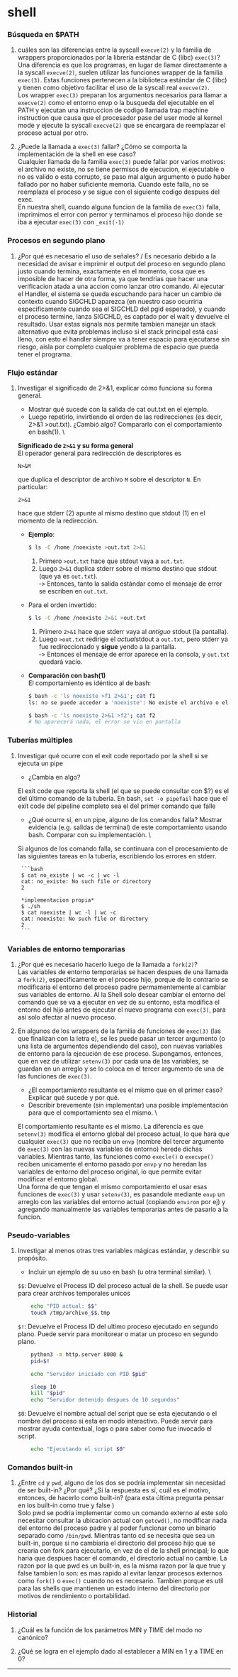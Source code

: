 # shell

### Búsqueda en $PATH

1. cuáles son las diferencias entre la syscall `execve(2)` y la familia de wrappers proporcionados por la librería estándar de C (libc) `exec(3)`? \
Una diferencia es que los programas, en lugar de llamar directamente a la syscall `execve(2)`, suelen utilizar las funciones wrapper de la familia `exec(3)`. Estas funciones pertenecen a la biblioteca estándar de C (libc) y tienen como objetivo facilitar el uso de la syscall real `execve(2)`. \
Los wrapper `exec(3)` preparan los argumentos necesarios para llamar a `execve(2)` como el entorno envp o la busqueda del ejecutable en el PATH y ejecutan una instruccion de codigo llamada trap machine instruction que causa que el procesador pase del user mode al kernel mode y ejecute la syscall `execve(2)` que se encargara de reemplazar el proceso actual por otro.

2. ¿Puede la llamada a `exec(3)` fallar? ¿Cómo se comporta la implementación de la shell en ese caso? \
Cualquier llamada de la familia `exec(3)` puede fallar por varios motivos: el archivo no existe, no se tiene permisos de ejecucion, el ejecutable o no es valido o esta corrupto, se paso mal algun argumento o pudo haber fallado por no haber suficiente memoria. Cuando este falla, no se reemplaza el proceso y se sigue con el siguiente codigo despues del exec. \
En nuestra shell, cuando alguna funcion de la familia de `exec(3)` falla, imprimimos el error con perror y terminamos el proceso hijo donde se iba a ejecutar `exec(3)` con `_exit(-1)`


### Procesos en segundo plano
1. ¿Por qué es necesario el uso de señales? /
Es necesario debido a la necesidad de avisar e imprimir el output del proceso en segundo plano justo cuando termina, exactamente en el momento, cosa que es imposible de hacer de otra forma, ya que tendrias que hacer una verificacion atada a una accion como lanzar otro comando. Al ejecutar el Handler, el sistema se queda escuchando para hacer un cambio de contexto cuando SIGCHLD aparezca (en nuestro caso ocurriria especificamente cuando sea el SIGCHLD del pgid esperado), y cuando el proceso termine, lanza SIGCHLD, es captado por el wait y devuelve el resultado. Usar estas signals nos permite tambien manejar un stack alternativo que evita problemas incluso si el stack principal está casi lleno, con esto el handler siempre va a tener espacio para ejecutarse sin riesgo, aisla por completo cualquier problema de espacio que pueda tener el programa.


### Flujo estándar

1. Investigar el significado de 2>&1, explicar cómo funciona su forma general.
    * Mostrar qué sucede con la salida de cat out.txt en el ejemplo.
    * Luego repetirlo, invirtiendo el orden de las redirecciones (es decir, 2>&1 >out.txt). ¿Cambió algo? Compararlo con el comportamiento en bash(1). \

    **Significado de `2>&1` y su forma general**  
    El operador general para redirección de descriptores es  
    ```
    N>&M
    ```  
    que duplica el descriptor de archivo `M` sobre el descriptor `N`. 
    En particular:  
    ```
    2>&1
    ```  
    hace que stderr (2) apunte al mismo destino que stdout (1) en el momento de la redirección.

    - **Ejemplo**:  
        ```bash
        $ ls -C /home /noexiste >out.txt 2>&1
        ```  
        1. Primero `>out.txt` hace que stdout vaya a `out.txt`.  
        2. Luego `2>&1` duplica stderr sobre el mismo destino que stdout (que ya es `out.txt`).  
        ‑> Entonces, tanto la salida estándar como el mensaje de error se escriben en `out.txt`.

    - Para el orden invertido:  
        ```bash
        $ ls -C /home /noexiste 2>&1 >out.txt
        ```  
        1. Primero `2>&1` hace que stderr vaya al *antiguo* stdout (la pantalla).  
        2. Luego `>out.txt` redirige el *actual*stdout a `out.txt`, pero stderr ya fue redireccionado y **sigue** yendo a la pantalla.  
        ‑> Entonces el mensaje de error aparece en la consola, y `out.txt` quedará vacío.

    - **Comparación con bash(1)**  
        El comportamiento es idéntico al de bash:
        ```bash
        $ bash -c 'ls noexiste >f1 2>&1'; cat f1
        ls: no se puede acceder a 'noexiste': No existe el archivo o el directorio

        $ bash -c 'ls noexiste 2>&1 >f2'; cat f2
        # No aparecerá nada, el error se vio en pantalla
        ```


### Tuberías múltiples

1. Investigar qué ocurre con el exit code reportado por la shell si se ejecuta un pipe
    
    * ¿Cambia en algo?
    
    El exit code que reporta la shell (el que se puede consultar con $?) es el del último comando de la tubería. En bash, `set -o pipefail` hace que el exit code del pipeline completo sea el del primer comando que falle
    
    * ¿Qué ocurre si, en un pipe, alguno de los comandos falla? Mostrar evidencia (e.g. salidas de terminal) de este comportamiento usando bash. Comparar con su implementación. \

    Si algunos de los comando falla, se continuara con el procesamiento de las siguientes tareas en la tuberia, escribiendo los errores en stderr.


        ```bash
        $ cat no_existe | wc -c | wc -l
        cat: no_existe: No such file or directory
        2

        *implementacion propia*
        $ ./sh
        $ cat noexiste | wc -l | wc -c
        cat: noexiste: No such file or directory
        2
        ```

### Variables de entorno temporarias

1. ¿Por qué es necesario hacerlo luego de la llamada a `fork(2)`? \
Las variables de entorno temporarias se hacen despues de una llamada a `fork(2)`, especificamente en el proceso hijo, porque de lo contrario se modificaria el entorno del proceso padre permamentemente al cambiar sus variables de entorno. Al la Shell solo desear cambiar el entorno del comando que se va a ejecutar en vez de su entorno, esta  modifica el entorno del hijo antes de ejecutar el nuevo programa con `exec(3)`, para asi solo afectar al nuevo proceso.

2.  En algunos de los wrappers de la familia de funciones de `exec(3)` (las que finalizan con la letra e), se les puede pasar un tercer argumento (o una lista de argumentos dependiendo del caso), con nuevas variables de entorno para la ejecución de ese proceso. Supongamos, entonces, que en vez de utilizar `setenv(3)` por cada una de las variables, se guardan en un arreglo y se lo coloca en el tercer argumento de una de las funciones de `exec(3)`.
    * ¿El comportamiento resultante es el mismo que en el primer caso? Explicar qué sucede y por qué.
    * Describir brevemente (sin implementar) una posible implementación para que el comportamiento sea el mismo. \

    El comportamiento resultante es el mismo. La diferencia es que `setenv(3)` modifica el entorno global del proceso actual, lo que hara que cualquier `exec(3)` que no reciba un `envp` (nombre del tercer argumento de `exec(3)` con las nuevas variables de entorno) herede dichas variables. Mientras tanto, las funciones  como `execle()` o `execvpe()` reciben unicamente el entorno pasado por `envp` y no heredan las variables de entorno del proceso original, lo que permite evitar modificar el entorno global. \
    Una forma de que tengan el mismo comportamiento el usar esas funciones de `exec(3)` y usar `setenv(3)`, es pasandole mediante `envp` un arreglo con las variables del entorno actual (copiando `environ` por ej) y agregando manualmente las variables temporarias antes de pasarlo a la funcion.


### Pseudo-variables

1. Investigar al menos otras tres variables mágicas estándar, y describir su propósito.
    * Incluir un ejemplo de su uso en bash (u otra terminal similar). \
    
    `$$`: Devuelve el Process ID del proceso actual de la shell. Se puede usar para crear archivos temporales unicos
    ```bash
        echo "PID actual: $$"
        touch /tmp/archivo_$$.tmp
    ```  
    `$!`: Devuelve el Process ID del ultimo proceso ejecutado en segundo plano. Puede servir para monitorear o matar un proceso en segundo plano.
    ```bash
        python3 -m http.server 8000 &
        pid=$!

        echo "Servidor iniciado con PID $pid"

        sleep 10
        kill "$pid"
        echo "Servidor detenido despues de 10 segundos"
    ```      
    `$0`: Devuelve el nombre actual del script que se esta ejecutando o el nombre del proceso si esta en modo interactivo. Puede servir para mostrar ayuda contextual, logs o para saber como fue invocado el script.
    ```bash
        echo "Ejecutando el script $0"
    ```      

### Comandos built-in

1. ¿Entre `cd` y `pwd`, alguno de los dos se podría implementar sin necesidad de ser built-in? ¿Por qué? ¿Si la respuesta es sí, cuál es el motivo, entonces, de hacerlo como built-in? (para esta última pregunta pensar en los built-in como true y false ) \
Solo pwd se podria implementar como un comando externo al este solo necesitar consultar la ubicacion actual con `getcwd()`, no modificar nada del entorno del proceso padre y al poder funcionar como un binario separado como `/bin/pwd`. Mientras tanto cd se necesita que sea un built-in, porque si no cambiaria el directorio del proceso hijo que se crearia con fork para ejecutarlo, en vez de el de la shell principal; lo que haria que despues hacer el comando, el directorio actual no cambie.
La razon por la que pwd es un built-in, es la misma razon por la que true y false tambien lo son: es mas rapido al evitar lanzar procesos externos como `fork()` o `exec()` cuando no es necesario. Tambien porque es util para las shells que mantienen un estado interno del directorio por motivos de rendimiento o portabilidad.

### Historial

1. ¿Cuál es la función de los parámetros MIN y TIME del modo no canónico?

2. ¿Qué se logra en el ejemplo dado al establecer a MIN en 1 y a TIME en 0?

---
